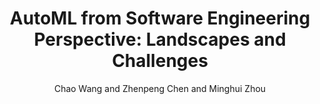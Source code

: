 ---
author: Chao Wang and Zhenpeng Chen and Minghui Zhou
doi: 10.1109/MSR59073.2023.00019
pages: ''
proceeding: '19th IEEE International Conference on Mining Software Repositories, MSR 2023, Melbourne, Australia, 15-16 May 2023. <b style="color:red;">🏆Distinguished Paper Award!</b>'
timestamp: Sun, 02 Apr 2023 01:00:00 +0200
title: 'AutoML from Software Engineering Perspective: Landscapes and Challenges'
year: '2023'
---